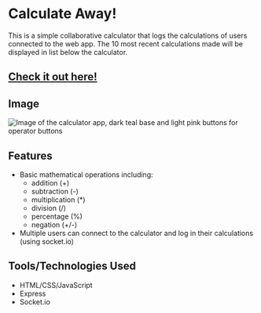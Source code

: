 # Calculate Away!
This is a simple collaborative calculator that logs the calculations of users connected to the web app. The 10 most recent calculations made will be displayed in list below the calculator.

## [Check it out here!](https://simple-calculator-realtime.herokuapp.com/)

## Image
![Image of the calculator app, dark teal base and light pink buttons for operator buttons](https://i.ibb.co/j4nrjCg/calculator.png)
## Features
- Basic mathematical operations including:
  - addition (+)
  - subtraction (-)
  - multiplication (*)
  - division (/)
  - percentage (%)
  - negation (+/-)
- Multiple users can connect to the calculator and log in their calculations (using socket.io)
  
## Tools/Technologies Used
- HTML/CSS/JavaScript
- Express
- Socket.io
